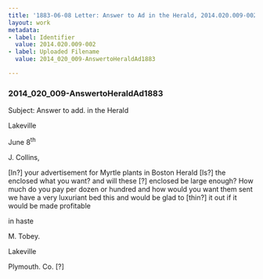 ```yaml
---
title: '1883-06-08 Letter: Answer to Ad in the Herald, 2014.020.009-002'
layout: work
metadata:
- label: Identifier
  value: 2014.020.009-002
- label: Uploaded Filename
  value: 2014_020_009-AnswertoHeraldAd1883

---
```

<div class="pages">
<div id="page-1653812">
<h3><a name="page-1653812">2014_020_009-AnswertoHeraldAd1883</a></h3>
<div class="page-content">
<p>Subject: Answer to add. in the Herald</p>
<p>Lakeville</p>
<p><date when='1883-06-08'>June 8<sup>th</sup></date></p>
<p>J. Collins,</p>
<p>[In?] your advertisement<span class='line-break'> </span>for Myrtle plants in Boston Herald<span class='line-break'> </span>[Is?] the enclosed what you want?<span class='line-break'> </span>and will these [?] enclosed be<span class='line-break'> </span>large enough? How much do you<span class='line-break'> </span>pay per dozen or hundred and how<span class='line-break'> </span>would you want them sent we<span class='line-break'> </span>have a very luxuriant bed this<span class='line-break'> </span>and would be glad to [thin?] it out<span class='line-break'> </span>if it would be made profitable</p>
<p>in haste</p>
<p>M. Tobey.</p>
<p>Lakeville</p>
<p>Plymouth. Co. [?]</p>
</div>
</div>
<br />
</div>
